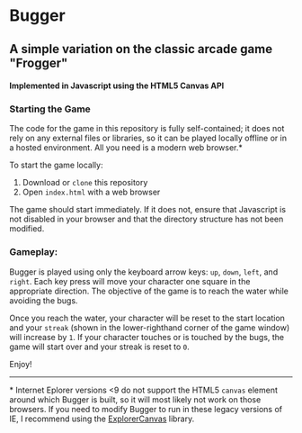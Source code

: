 Bugger
======
## A simple variation on the classic arcade game "Frogger"
#### Implemented in Javascript using the HTML5 Canvas API

### Starting the Game

The code for the game in this repository is fully self-contained; it does not rely on any external files or libraries, so it can be played locally offline or in a hosted environment. All you need is a modern web browser.\*

To start the game locally:

1. Download or `clone` this repository
2. Open `index.html` with a web browser

The game should start immediately. If it does not, ensure that Javascript is not disabled in your browser and that the directory structure has not been modified.

### Gameplay:

Bugger is played using only the keyboard arrow keys: `up`, `down`, `left`, and `right`. Each key press will move your character one square in the appropriate direction. The objective of the game is to reach the water while avoiding the bugs.

Once you reach the water, your character will be reset to the start location and your `streak` (shown in the lower-righthand corner of the game window) will increase by `1`. If your character touches or is touched by the bugs, the game will start over and your streak is reset to `0`.

Enjoy!

---

\* Internet Eplorer versions <9 do not support the HTML5 `canvas` element around which Bugger is built, so it will most likely not work on those browsers. If you need to modify Bugger to run in these legacy versions of IE, I recommend using the [ExplorerCanvas](https://github.com/arv/explorercanvas) library.